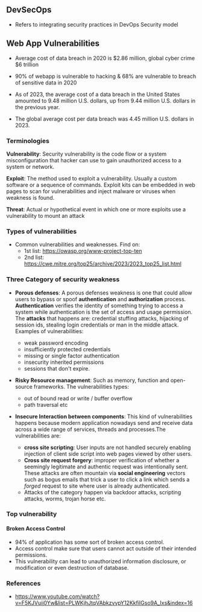 ## DevSecOps

- Refers to integrating security practices in DevOps Security model

## Web App Vulnerabilities

- Average cost of data breach in 2020 is $2.86 million, global cyber crime $6 trillion

- 90% of webapp is vulnerable to hacking & 68% are vulnerable to breach of sensitive data in 2020

- As of 2023, the average cost of a data breach in the United States amounted to 9.48 million U.S. dollars, up from 9.44 million U.S. dollars in the previous year.

- The global average cost per data breach was 4.45 million U.S. dollars in 2023.

### Terminologies

**Vulnerability**: Security vulnerability is the code flow or a system misconfiguration that hacker can use to gain unauthorized access to a system or network.

**Exploit**: The method used to exploit a vulnerability. Usually a custom software or a sequence of commands. Exploit kits can be embedded in web pages to scan for vulnerabilities and inject malware or viruses when weakness is found.

**Threat**: Actual or hypothetical event in which one or more exploits use a vulnerability to mount an attack

### Types of vulnerabilities

- Common vulnerabilities and weaknesses. Find on:
  - 1st list: https://owasp.org/www-project-top-ten
  - 2nd list: https://cwe.mitre.org/top25/archive/2023/2023_top25_list.html

### Three Category of security weakness

- **Porous defenses**: A porous defenses weakness is one that could allow users to bypass or spoof **authentication** and **authorization** process. **Authentication** verifies the identity of something trying to access a system while authentication is the set of access and usage permission. The **attacks** that happens are: credential stuffing attacks, hijacking of session ids, stealing login credentials or man in the middle attack. Examples of vulnerabilities:

  - weak password encoding
  - insufficiently protected credentials
  - missing or single factor authentication
  - insecurity inherited permissions
  - sessions that don't expire.

- **Risky Resource management**: Such as memory, function and open-source frameworks. The vulnerabilities types:

  - out of bound read or write / buffer overflow
  - path traversal etc

- **Insecure Interaction between components**: This kind of vulnerabilities happens because modern application nowadays send and receive data across a wide range of services, threads and processes.The vulnerabilities are:
  - **cross site scripting**: User inputs are not handled securely enabling injection of client side script into web pages viewed by other users.
  - **Cross site request forgery**: improper verification of whether a seemingly legitimate and authentic request was intentionally sent. These attacks are often mountain via **social engineering** vectors such as bogus emails that trick a user to click a link which sends a _forged_ request to site where user is already authenticated.
  - Attacks of the category happen via backdoor attacks, scripting attacks, worms, trojan horse etc.

### Top vulnerability

#### Broken Access Control

- 94% of application has some sort of broken access control.
- Access control make sure that users cannot act outside of their intended permissions.
- This vulnerability can lead to unauthorized information disclosure, or modification or even destruction of database.

### References

- https://www.youtube.com/watch?v=F5KJVuii0Yw&list=PLWKjhJtqVAbkzvvpY12KkfiIGso9A_Ixs&index=16
